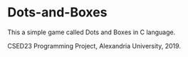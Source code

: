 # Dots-and-Boxes
This a simple game called Dots and Boxes in C language.

CSED23 Programming Project, Alexandria University, 2019.
